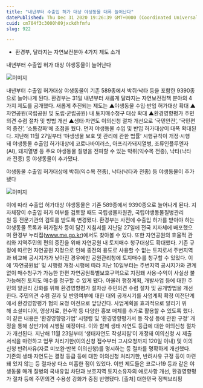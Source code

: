 ```yaml
---
title: "내년부터 수출입 허가 대상 야생동물 대폭 늘어난다"
datePublished: Thu Dec 31 2020 19:26:39 GMT+0000 (Coordinated Universal Time)
cuid: cm704f3c3000h09jxckdhfmfu
slug: 922

---
```



- 환경부, 달라지는 자연보전분야 4가지 제도 소개

내년부터 수출입 허가 대상 야생동물이 늘어난다

![이미지](https://cdn.hashnode.com/res/hashnode/image/upload/v1739256505769/32fec040-4316-4655-ad50-922f2b7662e8.jpeg)

내년부터 수출입 허가대상 야생동물이 기존 589종에서 박쥐·낙타 등을 포함한 9390종으로 늘어나게 된다. 환경부는 31일 내년부터 새롭게 달라지는 자연보전정책 분야의 4가지 제도를 공개했다. 새롭게 추진되는 제도는 ▲야생동물 수입·반입 허가대상 확대 ▲자연공원(국립공원 및 도립·군립공원) 내 토지매수청구 대상 확대 ▲환경영향평가 주민의견 수렴 절차 및 방법 개선 ▲생태·자연도 이의신청 절차 개선으로 ‘국민안전’, ‘국민편의 증진’, ‘소통강화’에 초점을 뒀다. 먼저 야생동물 수입 및 반입 허가대상이 대폭 확대된다. 지난해 11월 27일부터 ‘야생생물 보호 및 관리에 관한 법률’ 시행규칙이 개정·시행돼 야생동물 수출입 허가대상에 코로나바이러스, 아프리카돼지열병, 조류인플루엔자(AI), 돼지열병 등 주요 야생동물 질병을 전파할 수 있는 박쥐(익수목 전종), 낙타(낙타과 전종) 등 야생동물이 추가됐다.

야생동물 수출입 허가대상에 박쥐(익수목 전종), 낙타(낙타과 전종) 등 야생동물이 추가됐다

![이미지](https://cdn.hashnode.com/res/hashnode/image/upload/v1739256507556/c9b284dc-6647-41fa-be14-c7647df879d8.jpeg)

이에 따라 수출입 허가대상 야생동물은 기존 589종에서 9390종으로 늘어나게 된다. 지자체장이 수출입 허가 여부를 검토할 때도 국립생물자원관, 국립야생동물질병관리원 등 전문기관의 검토를 받도록 변경됐다. 환경부는 사전에 수출입 허가를 받아야 하는 야생동물 목록과 허가절차 등이 담긴 지침서를 지난달 27일에 전국 지자체에 배포했으며 환경부 누리집(www.me.go.kr)에서도 찾아볼 수 있다. 또한 자연공원의 효율적 관리와 지역주민의 편의 증진을 위해 자연공원 내 토지매수 청구대상도 확대했다. 기존 규정에 따르면 자연공원 지정으로 인해 종전의 용도로 사용할 수 없는 토지로서 주변지역과 비교해 공시지가가 낮아진 경우에만 공원관리청에 토지매수를 청구할 수 있었다. 이에 ‘자연공원법’ 및 시행령 개정·시행에 따라 지난 10일부터는 주변지역 공시지가와 관계없이 매수청구가 가능한 한편 자연공원특별보호구역으로 지정돼 사용·수익이 사실상 불가능해진 토지도 매수를 청구할 수 있게 됐다. 아울러 행정계획, 개발사업 등에 대한 주민의 알권리 강화를 위해 환경영향평가 절차상 주민의견 수렴 절차 및 공개방법을 개선한다. 주민의견 수렴 결과 및 반영여부에 대한 대외 공개시기를 사업계획 확정 이전단계에서 환경영향평가 협의 요청 이전으로 앞당긴다. 사업계획을 효과적으로 알리기 위해 소셜미디어, 영상자료, 현수막 등 다양한 홍보 매체를 추가로 활용할 수 있도록 했다. 이 같은 내용은 ‘환경영향평가법’ 시행령 및 ‘환경영향평가서 등 작성 등에 관한 규정’ 개정을 통해 상반기에 시행될 예정이다. 이와 함께 생태·자연도 등급에 대한 이의신청 절차가 개선된다. 지난해 11월 23일부터 ‘생태자연도 작성지침’이 개정돼 이의신청 시 제출서식을 마련하고 업무 처리기한(이의신청 접수부터 고시요청까지 120일 이내) 및 이의신청 반려사유(자료 미보완·반복 이의신청)를 명시하는 등 절차를 명확하게 개선했다. 기존의 생태·자연도는 결정 등급 등에 대한 이의신청 처리기한, 반려사유 규정 등이 마련돼 있지 않는 등 절차상 다소 미흡한 점이 있었다. 이번 제도들은 코로나19 등과 같은 야생동물 매개 질병의 국내유입 차단과 보호지역 토지소유자의 애로사항 개선, 환경영향평가 절차 등에 주민의견 수용성 강화가 중점 반영됐다. [출처] 대한민국 정책브리핑